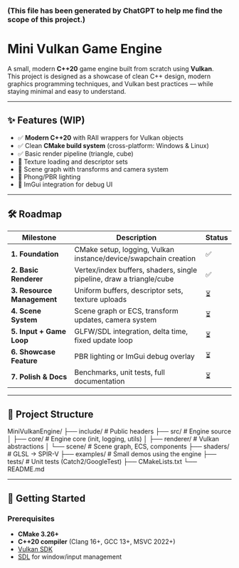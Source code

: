 ### (This file has been generated by ChatGPT to help me find the scope of this project.)

# Mini Vulkan Game Engine

A small, modern **C++20** game engine built from scratch using **Vulkan**.  
This project is designed as a showcase of clean C++ design, modern graphics programming techniques, and Vulkan best practices — while staying minimal and easy to understand.


---

## ✨ Features (WIP)

- ✅ **Modern C++20** with RAII wrappers for Vulkan objects  
- ✅ Clean **CMake build system** (cross-platform: Windows & Linux)  
- ✅ Basic render pipeline (triangle, cube)  
- 🔄 Texture loading and descriptor sets  
- 🔄 Scene graph with transforms and camera system  
- 🔄 Phong/PBR lighting  
- 🔄 ImGui integration for debug UI  

---

## 🛠 Roadmap

| Milestone | Description | Status |
|----------|-------------|--------|
| **1. Foundation** | CMake setup, logging, Vulkan instance/device/swapchain creation | ✅ |
| **2. Basic Renderer** | Vertex/index buffers, shaders, single pipeline, draw a triangle/cube | ✅ |
| **3. Resource Management** | Uniform buffers, descriptor sets, texture uploads | ⏳ |
| **4. Scene System** | Scene graph or ECS, transform updates, camera system | ⏳ |
| **5. Input + Game Loop** | GLFW/SDL integration, delta time, fixed update loop | ⏳ |
| **6. Showcase Feature** | PBR lighting or ImGui debug overlay | ⏳ |
| **7. Polish & Docs** | Benchmarks, unit tests, full documentation | ⏳ |

---

## 📂 Project Structure

MiniVulkanEngine/
├── include/ # Public headers
├── src/ # Engine source
│ ├── core/ # Engine core (init, logging, utils)
│ ├── renderer/ # Vulkan abstractions
│ └── scene/ # Scene graph, ECS, components
├── shaders/ # GLSL -> SPIR-V
├── examples/ # Small demos using the engine
├── tests/ # Unit tests (Catch2/GoogleTest)
├── CMakeLists.txt
└── README.md

---

## 🚀 Getting Started

### Prerequisites
- **CMake 3.26+**
- **C++20 compiler** (Clang 16+, GCC 13+, MSVC 2022+)
- [Vulkan SDK](https://vulkan.lunarg.com/sdk/home)
- [SDL](https://www.libsdl.org/) for window/input management
